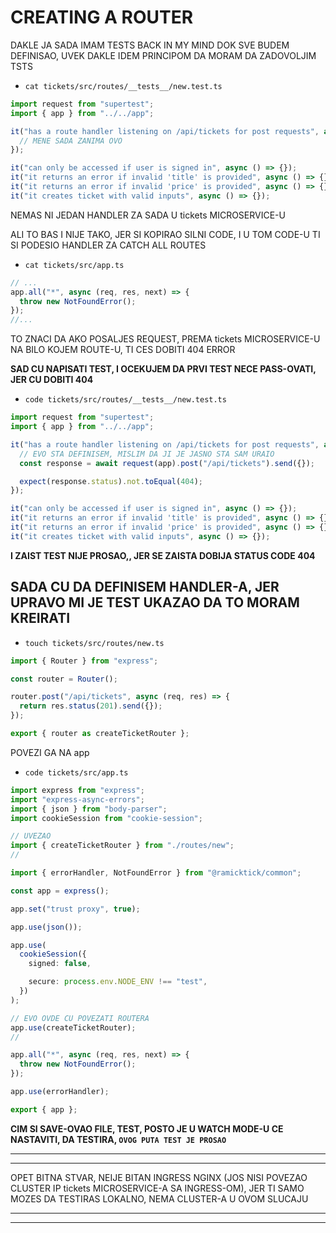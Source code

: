 # CREATING A ROUTER

DAKLE JA SADA IMAM TESTS BACK IN MY MIND DOK SVE BUDEM DEFINISAO, UVEK DAKLE IDEM PRINCIPOM DA MORAM DA ZADOVOLJIM TSTS

- `cat tickets/src/routes/__tests__/new.test.ts`

```ts
import request from "supertest";
import { app } from "../../app";

it("has a route handler listening on /api/tickets for post requests", async () => {
  // MENE SADA ZANIMA OVO
});

it("can only be accessed if user is signed in", async () => {});
it("it returns an error if invalid 'title' is provided", async () => {});
it("it returns an error if invalid 'price' is provided", async () => {});
it("it creates ticket with valid inputs", async () => {});

```

NEMAS NI JEDAN HANDLER ZA SADA U tickets MICROSERVICE-U

ALI TO BAS I NIJE TAKO, JER SI KOPIRAO SILNI CODE, I U TOM CODE-U TI SI PODESIO HANDLER ZA CATCH ALL ROUTES

- `cat tickets/src/app.ts`

```ts
// ...
app.all("*", async (req, res, next) => {
  throw new NotFoundError();
});
//...
```

TO ZNACI DA AKO POSALJES REQUEST, PREMA tickets MICROSERVICE-U NA BILO KOJEM ROUTE-U, TI CES DOBITI 404 ERROR

**SAD CU NAPISATI TEST, I OCEKUJEM DA PRVI TEST NECE PASS-OVATI, JER CU DOBITI 404**

- `code tickets/src/routes/__tests__/new.test.ts`

```ts
import request from "supertest";
import { app } from "../../app";

it("has a route handler listening on /api/tickets for post requests", async () => {
  // EVO STA DEFINISEM, MISLIM DA JI JE JASNO STA SAM URAIO
  const response = await request(app).post("/api/tickets").send({});

  expect(response.status).not.toEqual(404);
});

it("can only be accessed if user is signed in", async () => {});
it("it returns an error if invalid 'title' is provided", async () => {});
it("it returns an error if invalid 'price' is provided", async () => {});
it("it creates ticket with valid inputs", async () => {});

```

**I ZAIST TEST NIJE PROSAO,, JER SE ZAISTA DOBIJA STATUS CODE 404**

## SADA CU DA DEFINISEM HANDLER-A, JER UPRAVO MI JE TEST UKAZAO DA TO MORAM KREIRATI

- `touch tickets/src/routes/new.ts`

```ts
import { Router } from "express";

const router = Router();

router.post("/api/tickets", async (req, res) => {
  return res.status(201).send({});
});

export { router as createTicketRouter };

```

POVEZI GA NA app

- `code tickets/src/app.ts`

```ts
import express from "express";
import "express-async-errors";
import { json } from "body-parser";
import cookieSession from "cookie-session";

// UVEZAO
import { createTicketRouter } from "./routes/new";
//

import { errorHandler, NotFoundError } from "@ramicktick/common";

const app = express();

app.set("trust proxy", true);

app.use(json());

app.use(
  cookieSession({
    signed: false,

    secure: process.env.NODE_ENV !== "test",
  })
);

// EVO OVDE CU POVEZATI ROUTERA
app.use(createTicketRouter);
//

app.all("*", async (req, res, next) => {
  throw new NotFoundError();
});

app.use(errorHandler);

export { app };

```

**CIM SI SAVE-OVAO FILE, TEST, POSTO JE U WATCH MODE-U CE NASTAVITI, DA TESTIRA, `OVOG PUTA TEST JE PROSAO`**

***
***

OPET BITNA STVAR, NEIJE BITAN INGRESS NGINX (JOS NISI POVEZAO CLUSTER IP tickets MICROSERVICE-A SA INGRESS-OM), JER TI SAMO MOZES DA TESTIRAS LOKALNO, NEMA CLUSTER-A U OVOM SLUCAJU

***
***


